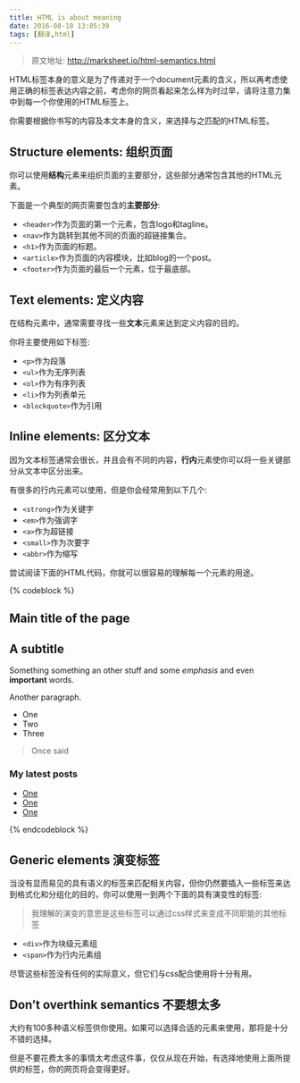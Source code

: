 ```yaml
---
title: HTML is about meaning
date: 2016-08-10 13:05:39
tags: [翻译,html]
---
```


> 原文地址: http://marksheet.io/html-semantics.html

HTML标签本身的意义是为了传递对于一个document元素的含义，所以再考虑使用正确的标签表达内容之前，考虑你的网页看起来怎么样为时过早，请将注意力集中到每一个你使用的HTML标签上。

你需要根据你书写的内容及本文本身的含义，来选择与之匹配的HTML标签。

<!--more-->

## Structure elements: 组织页面

你可以使用**结构**元素来组织页面的主要部分，这些部分通常包含其他的HTML元素。

下面是一个典型的网页需要包含的**主要部分**:

* ``<header>``作为页面的第一个元素，包含logo和tagline。
* ``<nav>``作为跳转到其他不同的页面的超链接集合。
* ``<h1>``作为页面的标题。
* ``<article>``作为页面的内容模块，比如blog的一个post。
* ``<footer>``作为页面的最后一个元素，位于最底部。

## Text elements: 定义内容

在结构元素中，通常需要寻找一些**文本**元素来达到定义内容的目的。

你将主要使用如下标签:

* ``<p>``作为段落
* ``<ul>``作为无序列表
* ``<ol>``作为有序列表
* ``<li>``作为列表单元
* ``<blockquote>``作为引用

## Inline elements: 区分文本

因为文本标签通常会很长，并且会有不同的内容，**行内**元素使你可以将一些关键部分从文本中区分出来。

有很多的行内元素可以使用，但是你会经常用到以下几个:

* ``<strong>``作为关键字
* ``<em>``作为强调字
* ``<a>``作为超链接
* ``<small>``作为次要字
* ``<abbr>``作为缩写

尝试阅读下面的HTML代码，你就可以很容易的理解每一个元素的用途。

{% codeblock %}
<article>
  <h1>Main title of the page</h1>
  <h2>A subtitle</h2>
  <p>
    Something something an other stuff and some <em>emphasis</em> and even <strong>important</strong> words.
  </p>
  <p>
    Another paragraph.
  </p>
  <ul>
    <li>One</li>
    <li>Two</li>
    <li>Three</li>
  </ul>
  <blockquote>
    Once said
  </blockquote>
</article>
<aside>
  <h3>My latest posts</h3>
  <ul>
    <li><a href="#">One</a></li>
    <li><a href="#">One</a></li>
    <li><a href="#">One</a></li>
  </ul>
</aside>
{% endcodeblock %}

## Generic elements 演变标签

当没有显而易见的具有语义的标签来匹配相关内容，但你仍然要插入一些标签来达到格式化和分组化的目的，你可以使用一到两个下面的具有演变性的标签:

> 我理解的演变的意思是这些标签可以通过css样式来变成不同职能的其他标签

* ``<div>``作为块级元素组
* ``<span>``作为行内元素组

尽管这些标签没有任何的实际意义，但它们与css配合使用将十分有用。

## Don’t overthink semantics 不要想太多

大约有100多种语义标签供你使用。如果可以选择合适的元素来使用，那将是十分不错的选择。

但是不要花费太多的事情太考虑这件事，仅仅从现在开始，有选择地使用上面所提供的标签，你的网页将会变得更好。

